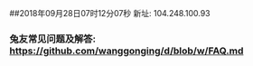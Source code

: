 ##2018年09月28日07时12分07秒 新址: 104.248.100.93
### 兔友常见问题及解答: https://github.com/wanggonging/d/blob/w/FAQ.md
